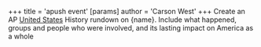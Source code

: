 +++
 title = 'apush event'
[params]
	author = 'Carson West'
+++
Create an AP [United States](./../united-states/) History rundown on {name}. Include what happened, groups and people who were involved, and its lasting impact on America as a whole